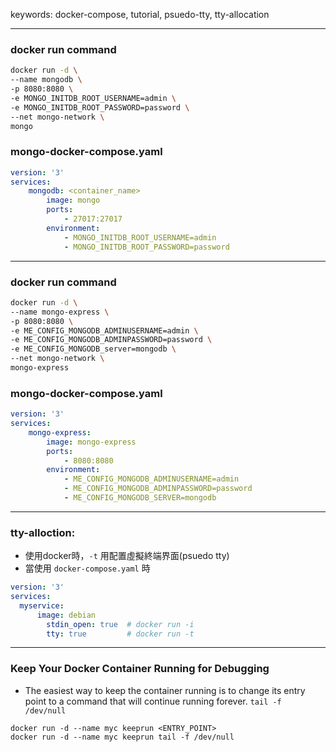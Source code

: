 keywords: docker-compose, tutorial, psuedo-tty, tty-allocation

---
### docker run command
```sh
docker run -d \
--name mongodb \
-p 8080:8080 \
-e MONGO_INITDB_ROOT_USERNAME=admin \
-e MONGO_INITDB_ROOT_PASSWORD=password \
--net mongo-network \
mongo
```
### mongo-docker-compose.yaml
```yaml
version: '3'
services: 
	mongodb: <container_name>
		image: mongo
		ports:
			- 27017:27017
		environment:
			- MONGO_INITDB_ROOT_USERNAME=admin
			- MONGO_INITDB_ROOT_PASSWORD=password
```

---
### docker run command
```sh
docker run -d \
--name mongo-express \
-p 8080:8080 \
-e ME_CONFIG_MONGODB_ADMINUSERNAME=admin \
-e ME_CONFIG_MONGODB_ADMINPASSWORD=password \
-e ME_CONFIG_MONGODB_server=mongodb \
--net mongo-network \
mongo-express
```
### mongo-docker-compose.yaml
```yaml
version: '3'
services: 
	mongo-express:
		image: mongo-express
		ports:
			- 8080:8080
		environment:
			- ME_CONFIG_MONGODB_ADMINUSERNAME=admin
			- ME_CONFIG_MONGODB_ADMINPASSWORD=password
			- ME_CONFIG_MONGODB_SERVER=mongodb
```

---
### tty-alloction:
* 使用docker時，`-t` 用配置虛擬終端界面(psuedo tty) 
* 當使用 `docker-compose.yaml` 時
```yaml
version: '3'
services:
  myservice:
	  image: debian
		stdin_open: true  # docker run -i
		tty: true         # docker run -t
```

---
### Keep Your Docker Container Running for Debugging
* The easiest way to keep the container running is to change its entry point to a command that will continue running forever.
`tail -f /dev/null` 
```shell
docker run -d --name myc keeprun <ENTRY_POINT>
docker run -d --name myc keeprun tail -f /dev/null
```